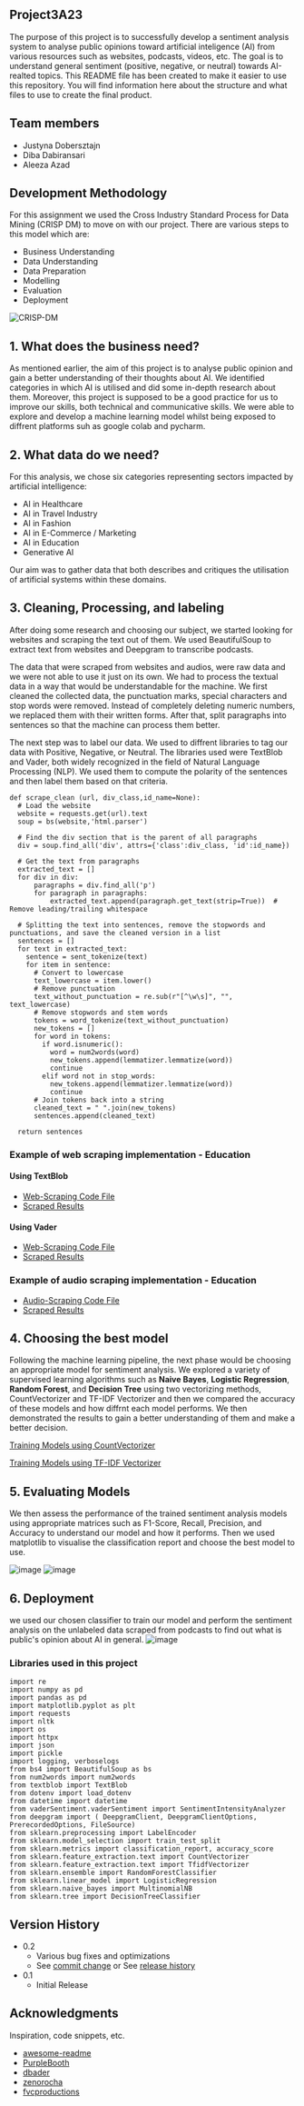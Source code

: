 ## Project3A23

The purpose of this project is to successfully develop a sentiment analysis system to analyse public opinions toward artificial inteligence (AI) from various resources such as websites, podcasts, videos, etc. The goal is to understand general sentiment (positive, negative, or neutral) towards AI-realted topics. This README file has been created to make it easier to use this repository. You will find information here about the structure and what files to use to create the final product.

## Team members

* Justyna Dobersztajn
* Diba Dabiransari
* Aleeza Azad

## Development Methodology
For this assignment we used the Cross Industry Standard Process for Data Mining (CRISP DM) to move on with our project. There are various steps to this model which are:
* Business Understanding
* Data Understanding
* Data Preparation                                                                                                     
* Modelling
* Evaluation
* Deployment

![CRISP-DM](https://github.com/dibadabir/Project3A23/assets/152966994/3ceeae0c-6898-4fb1-892b-ce43fb3af03b)

## 1. What does the business need?
As mentioned earlier, the aim of this project is to analyse public opinion and gain a better understanding of their thoughts about AI. We identified categories in which AI is utilised and did some in-depth research about them.
Moreover, this project is supposed to be a good practice for us to improve our skills, both technical and communicative skills. We were able to explore and develop a machine learning model whilst being exposed to diffrent platforms suh as google colab and pycharm.

## 2. What data do we need?
For this analysis, we chose six categories representing sectors impacted by artificial intelligence:
* AI in Healthcare
* AI in Travel Industry
* AI in Fashion
* AI in E-Commerce / Marketing
* AI in Education
* Generative AI
  
Our aim was to gather data that both describes and critiques the utilisation of artificial systems within these domains.

## 3. Cleaning, Processing, and labeling
After doing some research and choosing our subject, we started looking for websites and scraping the text out of them. We used BeautifulSoup to extract text from websites and Deepgram to transcribe podcasts.

The data that were scraped from websites and audios, were raw data and we were not able to use it just on its own. We had to process the textual data in a way that would be understandable for the machine. We first cleaned the collected data, the punctuation marks, special characters and stop words were removed. Instead of completely deleting numeric numbers, we replaced them with their written forms. After that, split paragraphs into sentences so that the machine can process them better.

The next step was to label our data. We used to diffrent libraries to tag our data with Positive, Negative, or Neutral. The libraries used were TextBlob and Vader, both widely recognized in the field of Natural Language Processing (NLP). We used them to compute the polarity of the sentences and then label them based on that criteria.

```
def scrape_clean (url, div_class,id_name=None):
  # Load the website
  website = requests.get(url).text
  soup = bs(website,'html.parser')

  # Find the div section that is the parent of all paragraphs
  div = soup.find_all('div', attrs={'class':div_class, 'id':id_name})

  # Get the text from paragraphs
  extracted_text = []
  for div in div:
      paragraphs = div.find_all('p')
      for paragraph in paragraphs:
          extracted_text.append(paragraph.get_text(strip=True))  # Remove leading/trailing whitespace

  # Splitting the text into sentences, remove the stopwords and punctuations, and save the cleaned version in a list
  sentences = []
  for text in extracted_text:
    sentence = sent_tokenize(text)
    for item in sentence:
      # Convert to lowercase
      text_lowercase = item.lower()
      # Remove punctuation
      text_without_punctuation = re.sub(r"[^\w\s]", "", text_lowercase)
      # Remove stopwords and stem words
      tokens = word_tokenize(text_without_punctuation)
      new_tokens = []
      for word in tokens:
        if word.isnumeric():
          word = num2words(word)
          new_tokens.append(lemmatizer.lemmatize(word))
          continue
        elif word not in stop_words:
          new_tokens.append(lemmatizer.lemmatize(word))
          continue
      # Join tokens back into a string
      cleaned_text = " ".join(new_tokens)
      sentences.append(cleaned_text)

  return sentences
```

### Example of **web scraping** implementation - Education

#### Using TextBlob
* [Web-Scraping Code File](https://github.com/dibadabir/Project3A23/blob/main/Web%20Scraping/Education/Education_webscrape_code%20file%20without%20numbers%20in%20the%20dataset.ipynb)
* [Scraped Results](https://github.com/dibadabir/Project3A23/blob/main/Web%20Scraping/Education/education%20dataset%20(no%20numbers).csv)

#### Using Vader
* [Web-Scraping Code File](https://github.com/dibadabir/Project3A23/blob/main/Web%20Scraping/Education/Education_webscrape_(without_numbers)_Vader_ver_.ipynb)
* [Scraped Results](https://github.com/dibadabir/Project3A23/blob/main/Web%20Scraping/Education/Education%20dataset%20(no%20numbers)%20-%20Vader%20ver.csv)

### Example of **audio scraping** implementation - Education
* [Audio-Scraping Code File](https://github.com/dibadabir/Project3A23/blob/main/Speech%20to%20Text/Education/Audio_Scraping_Using_DEEPGRAM(Education).ipynb)
* [Scraped Results](https://github.com/dibadabir/Project3A23/blob/main/Speech%20to%20Text/Fashion/Audio_Scraping_Using_DEEPGRAM(Fashion).ipynb)

## 4. Choosing the best model
Following the machine learning pipeline, the next phase would be choosing an appropriate model for sentiment analysis. We explored a variety of supervised learning algorithms such as **Naive Bayes**, **Logistic Regression**, **Random Forest**, and **Decision Tree** using two vectorizing methods, CountVectorizer and TF-IDF Vectorizer and then we compared the accuracy of these models and how diffrnt each model performs. We then demonstrated the results to gain a better understanding of them and make a better decision.

[Training Models using CountVectorizer](https://github.com/dibadabir/Project3A23/blob/main/Final%20(Everything%20combined!)/Compare_Models_(CountVectorizer).ipynb)

[Training Models using TF-IDF Vectorizer](https://github.com/dibadabir/Project3A23/blob/main/Final%20(Everything%20combined!)/Compare_Models_(TF_IDFVectorizer).ipynb)

## 5. Evaluating Models
We then assess the performance of the trained sentiment analysis models using appropriate matrices such as F1-Score, Recall, Precision, and Accuracy to understand our model and how it performs. Then we used matplotlib to visualise the classification report and choose the best model to use.

![image](https://github.com/dibadabir/Project3A23/assets/152966994/8ec4f527-3106-45b6-bed0-7b357245032d)
![image](https://github.com/dibadabir/Project3A23/assets/152966994/c625eabe-0a75-49df-87b6-eb539190deac)

## 6. Deployment
we used our chosen classifier to train our model and perform the sentiment analysis on the unlabeled data scraped from podcasts to find out what is public's opinion about AI in general.
![image](https://github.com/dibadabir/Project3A23/assets/152966994/6098fec9-a821-4a14-b94c-a8289767e2d5)

### Libraries used in this project

```
import re
import numpy as pd
import pandas as pd
import matplotlib.pyplot as plt
import requests
import nltk
import os
import httpx
import json
import pickle
import logging, verboselogs
from bs4 import BeautifulSoup as bs
from num2words import num2words
from textblob import TextBlob
from dotenv import load_dotenv
from datetime import datetime
from vaderSentiment.vaderSentiment import SentimentIntensityAnalyzer
from deepgram import ( DeepgramClient, DeepgramClientOptions, PrerecordedOptions, FileSource)
from sklearn.preprocessing import LabelEncoder
from sklearn.model_selection import train_test_split
from sklearn.metrics import classification_report, accuracy_score
from sklearn.feature_extraction.text import CountVectorizer
from sklearn.feature_extraction.text import TfidfVectorizer
from sklearn.ensemble import RandomForestClassifier
from sklearn.linear_model import LogisticRegression
from sklearn.naive_bayes import MultinomialNB
from sklearn.tree import DecisionTreeClassifier
```

## Version History

* 0.2
    * Various bug fixes and optimizations
    * See [commit change]() or See [release history]()
* 0.1
    * Initial Release

## Acknowledgments

Inspiration, code snippets, etc.
* [awesome-readme](https://github.com/matiassingers/awesome-readme)
* [PurpleBooth](https://gist.github.com/PurpleBooth/109311bb0361f32d87a2)
* [dbader](https://github.com/dbader/readme-template)
* [zenorocha](https://gist.github.com/zenorocha/4526327)
* [fvcproductions](https://gist.github.com/fvcproductions/1bfc2d4aecb01a834b46)
